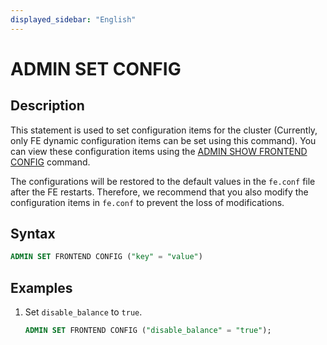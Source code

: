 ```yaml
---
displayed_sidebar: "English"
---
```


# ADMIN SET CONFIG

## Description

This statement is used to set configuration items for the cluster (Currently, only FE dynamic configuration items can be set using this command). You can view these configuration items using the [ADMIN SHOW FRONTEND CONFIG](ADMIN_SET_CONFIG.md) command.

The configurations will be restored to the default values in the `fe.conf` file after the FE restarts. Therefore, we recommend that you also modify the configuration items in `fe.conf` to prevent the loss of modifications.

## Syntax

```sql
ADMIN SET FRONTEND CONFIG ("key" = "value")
```

## Examples

1. Set `disable_balance` to `true`.

    ```sql
    ADMIN SET FRONTEND CONFIG ("disable_balance" = "true");
    ```
